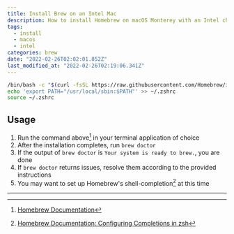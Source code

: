 ```yaml
---
title: Install Brew on an Intel Mac
description: How to install Homebrew on macOS Monterey with an Intel chip.
tags:
  - install
  - macos
  - intel
categories: brew
date: "2022-02-26T02:02:01.852Z"
last_modified_at: "2022-02-26T02:19:06.341Z"
---
```


```sh
/bin/bash -c "$(curl -fsSL https://raw.githubusercontent.com/Homebrew/install/HEAD/install.sh)"
echo 'export PATH="/usr/local/sbin:$PATH"' >> ~/.zshrc
source ~/.zshrc
```

## Usage

1. Run the command above[^1] in your terminal application of choice
2. After the installation completes, run `brew doctor`
3. If the output of `brew doctor` is `Your system is ready to brew.`, you are done
4. If `brew doctor` returns issues, resolve them according to the provided instructions
5. You may want to set up Homebrew's shell-completion[^2] at this time

---

[^1]: [Homebrew Documentation](https://docs.brew.sh)
[^2]: [Homebrew Documentation: Configuring Completions in zsh](https://docs.brew.sh/Shell-Completion#configuring-completions-in-zsh)
